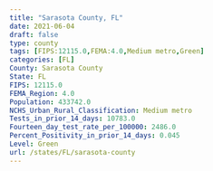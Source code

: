 ```yaml
---
title: "Sarasota County, FL"
date: 2021-06-04
draft: false
type: county
tags: [FIPS:12115.0,FEMA:4.0,Medium metro,Green]
categories: [FL]
County: Sarasota County
State: FL
FIPS: 12115.0
FEMA_Region: 4.0
Population: 433742.0
NCHS_Urban_Rural_Classification: Medium metro
Tests_in_prior_14_days: 10783.0
Fourteen_day_test_rate_per_100000: 2486.0
Percent_Positivity_in_prior_14_days: 0.045
Level: Green
url: /states/FL/sarasota-county
---
```



